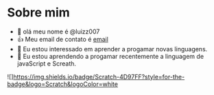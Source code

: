 # Sobre mim
- 👋 olá meu nome é @luizz007
- 👍 Meu email de contato é [email](gamerlfv@gmail.com.br)
- 👀 Eu estou interessado em aprender a progamar novas linguagens.
- 🌱 Eu estou aprendendo a progamar recentemente a linguagem de javaScript e Screath.

![]https://img.shields.io/badge/Scratch-4D97FF?style=for-the-badge&logo=Scratch&logoColor=white
